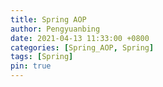 ```yaml
---
title: Spring AOP
author: Pengyuanbing
date: 2021-04-13 11:33:00 +0800
categories: [Spring_AOP, Spring]
tags: [Spring]
pin: true
---
```




